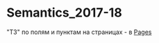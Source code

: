 # Semantics_2017-18

"ТЗ" по полям и пунктам на страницах - в [Pages](https://github.com/dkbrz/Semantics_2017-18/blob/master/Pages.md)
